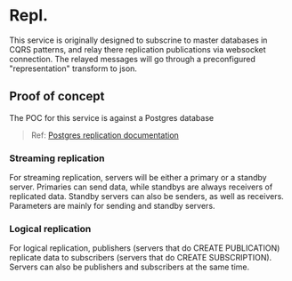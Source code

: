 # Repl.

This service is originally designed to subscrine to master databases in CQRS patterns, and relay there
replication publications via websocket connection. The relayed messages will go through a preconfigured 
"representation" transform to json.

## Proof of concept
The POC for this service is against a Postgres database

> Ref: [Postgres replication documentation](https://www.postgresql.org/docs/current/runtime-config-replication.html)

### Streaming replication
For streaming replication, servers will be either a primary or a 
standby server. Primaries can send data, while standbys are always 
receivers of replicated data. Standby servers can also be senders, as 
well as receivers. Parameters are mainly for sending and standby 
servers.

### Logical replication
For logical replication, publishers (servers that do CREATE 
PUBLICATION) replicate data to subscribers (servers that do CREATE 
SUBSCRIPTION). Servers can also be publishers and subscribers at the 
same time.

